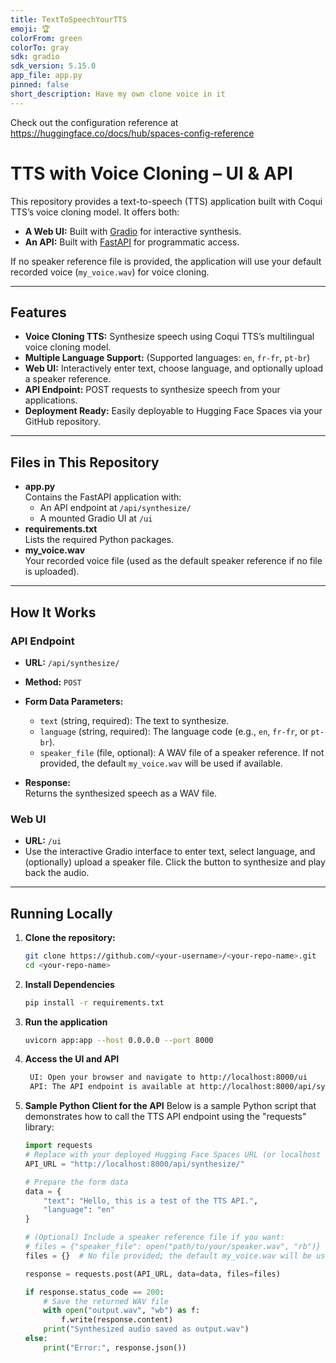 ```yaml
---
title: TextToSpeechYourTTS
emoji: 🏆
colorFrom: green
colorTo: gray
sdk: gradio
sdk_version: 5.15.0
app_file: app.py
pinned: false
short_description: Have my own clone voice in it
---
```


Check out the configuration reference at https://huggingface.co/docs/hub/spaces-config-reference



# TTS with Voice Cloning – UI & API

This repository provides a text-to-speech (TTS) application built with Coqui TTS’s voice cloning model. It offers both:

- **A Web UI:** Built with [Gradio](https://gradio.app/) for interactive synthesis.
- **An API:** Built with [FastAPI](https://fastapi.tiangolo.com/) for programmatic access.

If no speaker reference file is provided, the application will use your default recorded voice (`my_voice.wav`) for voice cloning.

---

## Features

- **Voice Cloning TTS:** Synthesize speech using Coqui TTS’s multilingual voice cloning model.
- **Multiple Language Support:** (Supported languages: `en`, `fr-fr`, `pt-br`)
- **Web UI:** Interactively enter text, choose language, and optionally upload a speaker reference.
- **API Endpoint:** POST requests to synthesize speech from your applications.
- **Deployment Ready:** Easily deployable to Hugging Face Spaces via your GitHub repository.

---

## Files in This Repository

- **app.py**  
  Contains the FastAPI application with:
  - An API endpoint at `/api/synthesize/`
  - A mounted Gradio UI at `/ui`
- **requirements.txt**  
  Lists the required Python packages.
- **my_voice.wav**  
  Your recorded voice file (used as the default speaker reference if no file is uploaded).

---

## How It Works

### API Endpoint

- **URL:** `/api/synthesize/`  
- **Method:** `POST`  
- **Form Data Parameters:**
  - `text` (string, required): The text to synthesize.
  - `language` (string, required): The language code (e.g., `en`, `fr-fr`, or `pt-br`).
  - `speaker_file` (file, optional): A WAV file of a speaker reference. If not provided, the default `my_voice.wav` will be used if available.

- **Response:**  
  Returns the synthesized speech as a WAV file.

### Web UI

- **URL:** `/ui`  
- Use the interactive Gradio interface to enter text, select language, and (optionally) upload a speaker file. Click the button to synthesize and play back the audio.

---

## Running Locally

1. **Clone the repository:**

   ```bash
   git clone https://github.com/<your-username>/<your-repo-name>.git
   cd <your-repo-name>

2. **Install Dependencies**

   ```bash
   pip install -r requirements.txt

3. **Run the application**

   ```bash
   uvicorn app:app --host 0.0.0.0 --port 8000


4. **Access the UI and API**

   ```bash
    UI: Open your browser and navigate to http://localhost:8000/ui
    API: The API endpoint is available at http://localhost:8000/api/synthesize/

5. **Sample Python Client for the API**
    Below is a sample Python script that demonstrates how to call the TTS API endpoint using the "requests" library:

    ```python
    import requests
    # Replace with your deployed Hugging Face Spaces URL (or localhost for testing)
    API_URL = "http://localhost:8000/api/synthesize/"

    # Prepare the form data
    data = {
        "text": "Hello, this is a test of the TTS API.",
        "language": "en"
    }

    # (Optional) Include a speaker reference file if you want:
    # files = {"speaker_file": open("path/to/your/speaker.wav", "rb")}
    files = {}  # No file provided; the default my_voice.wav will be used

    response = requests.post(API_URL, data=data, files=files)

    if response.status_code == 200:
        # Save the returned WAV file
        with open("output.wav", "wb") as f:
            f.write(response.content)
        print("Synthesized audio saved as output.wav")
    else:
        print("Error:", response.json())